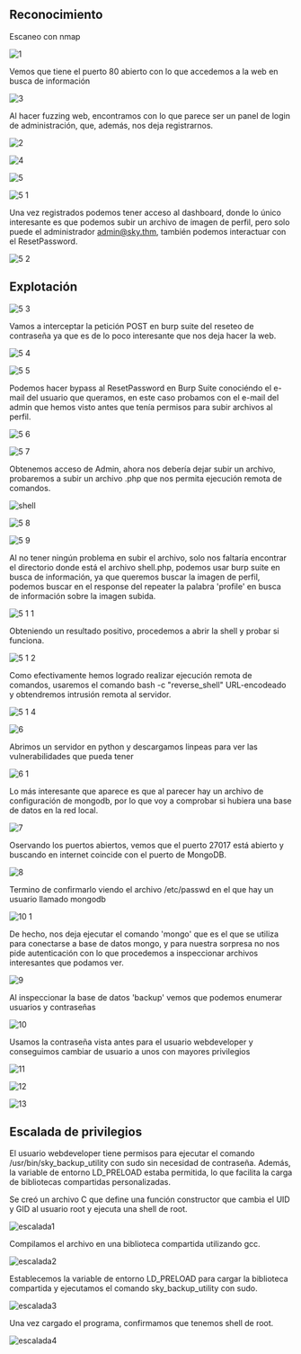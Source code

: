 ## Reconocimiento

Escaneo con nmap

![1](https://github.com/user-attachments/assets/368034f7-3d99-4359-8fc0-561b7133a567)



Vemos que tiene el puerto 80 abierto con lo que accedemos a la web en busca de información

![3](https://github.com/user-attachments/assets/68870778-bfe0-42c5-a1db-e1de1b4d2ec6)


Al hacer fuzzing web, encontramos con lo que parece ser un panel de login de administración, que, además, nos deja registrarnos.

![2](https://github.com/user-attachments/assets/450072ee-ad4b-4b2b-a144-7ba1d8e35dfb)





![4](https://github.com/user-attachments/assets/29baa32d-92df-4828-9889-243aa00b3742)


![5](https://github.com/user-attachments/assets/c63bf677-cda2-41f4-95ad-9024a2158481)


![5 1](https://github.com/user-attachments/assets/7c4e2982-16c2-429a-856e-8bedff577682)



Una vez registrados podemos tener acceso al dashboard, donde lo único interesante es que podemos subir un archivo de imagen de perfil, pero solo puede el administrador admin@sky.thm, también podemos interactuar con el ResetPassword.

![5 2](https://github.com/user-attachments/assets/ecd9ac3d-be5d-49c0-9a7b-91c2c3fac94c)



## Explotación



![5 3](https://github.com/user-attachments/assets/04d7aa22-a18d-4da3-9ad3-4e8572b95b94)



Vamos a interceptar la petición POST en burp suite del reseteo de contraseña ya que es de lo poco interesante que nos deja hacer la web.

![5 4](https://github.com/user-attachments/assets/7aa123fd-b1ef-4bc4-9a34-d567b25f0822)


![5 5](https://github.com/user-attachments/assets/22f305d5-dd33-45da-a536-d081ffd17848)

Podemos hacer bypass al ResetPassword en Burp Suite conociéndo el e-mail del usuario que queramos, en este caso probamos con el e-mail del admin que hemos visto antes que tenía permisos para subir archivos al perfil.

![5 6](https://github.com/user-attachments/assets/1dca98d7-38b6-4fa1-aae4-da02b8e49349)


![5 7](https://github.com/user-attachments/assets/7c8dc456-db18-4370-865c-7e635b22fb5d)



Obtenemos acceso de Admin, ahora nos debería dejar subir un archivo, probaremos a subir un archivo .php que nos permita ejecución remota de comandos.

![shell](https://github.com/user-attachments/assets/c53e2582-dc12-414e-8ef1-694c0733f103)


![5 8](https://github.com/user-attachments/assets/142fd00b-7890-408c-910b-7f555a243b26)


![5 9](https://github.com/user-attachments/assets/b43b1a1c-5f50-4771-9e0d-d11f4477e8b5)



Al no tener ningún problema en subir el archivo, solo nos faltaría encontrar el directorio donde está el archivo shell.php, podemos usar burp suite en busca de información, ya que queremos buscar la imagen de perfil, podemos buscar en el response del repeater la palabra 'profile' en busca de información sobre la imagen subida.

![5 1 1](https://github.com/user-attachments/assets/2b0c47c4-de0d-4f78-a4f1-0924fe667098)



Obteniendo un resultado positivo, procedemos a abrir la shell y probar si funciona.

![5 1 2](https://github.com/user-attachments/assets/ad891c30-fd2b-4d39-a374-1773ad0debdf)


Como efectivamente hemos logrado realizar ejecución remota de comandos, usaremos el comando bash -c "reverse_shell" URL-encodeado y obtendremos intrusión remota al servidor.


![5 1 4](https://github.com/user-attachments/assets/0be93aac-c0bb-4d5e-8f3e-6b691376c2c7)


![6](https://github.com/user-attachments/assets/4f7692c6-be51-42e5-b5cb-43d77854771e)


Abrimos un servidor en python y descargamos linpeas para ver las vulnerabilidades que pueda tener


![6 1](https://github.com/user-attachments/assets/18f483d0-a156-48cb-b1d8-fc9a84763383)



Lo más interesante que aparece es que al parecer hay un archivo de configuración de mongodb, por lo que voy a comprobar si hubiera una base de datos en la red local.


![7](https://github.com/user-attachments/assets/e76acc8a-9fa4-4b81-a104-5737072ddec9)



Oservando los puertos abiertos, vemos que el puerto 27017 está abierto y buscando en internet coincide con el puerto de MongoDB.

![8](https://github.com/user-attachments/assets/afc32c99-6df8-4305-ac5f-91473846b9a5)



Termino de confirmarlo viendo el archivo /etc/passwd en el que hay un usuario llamado mongodb

![10 1](https://github.com/user-attachments/assets/70b3e21f-ed0a-4228-b57d-63dd8921366f)



De hecho, nos deja ejecutar el comando 'mongo' que es el que se utiliza para conectarse a base de datos mongo, y para nuestra sorpresa no nos pide autenticación con lo que procedemos a inspeccionar archivos interesantes que podamos ver.

![9](https://github.com/user-attachments/assets/997140d4-4ccc-4708-9de4-274afccaaa41)

Al inspeccionar la base de datos 'backup' vemos que podemos enumerar usuarios y contraseñas

![10](https://github.com/user-attachments/assets/0b57baf0-9a46-48ed-91a3-16b66c8a3604)


Usamos la contraseña vista antes para el usuario webdeveloper y conseguimos cambiar de usuario a unos con mayores privilegios


![11](https://github.com/user-attachments/assets/9ec100f0-d259-4c8d-b60c-2bf7cc686c0e)


![12](https://github.com/user-attachments/assets/78769a5a-27af-4ffd-ab99-adeab41e108e)


![13](https://github.com/user-attachments/assets/41501eb1-efd2-4b32-94d4-148bd9132366)

## Escalada de privilegios

El usuario webdeveloper tiene permisos para ejecutar el comando /usr/bin/sky_backup_utility con sudo sin necesidad de contraseña. Además, la variable de entorno LD_PRELOAD estaba permitida, lo que facilita la carga de bibliotecas compartidas personalizadas.

Se creó un archivo C que define una función constructor que cambia el UID y GID al usuario root y ejecuta una shell de root.

![escalada1](https://github.com/user-attachments/assets/132f8d75-7c6c-4197-8621-1b4674151a8f)

Compilamos el archivo en una biblioteca compartida utilizando gcc.

![escalada2](https://github.com/user-attachments/assets/486e01e3-d3d8-462e-88f3-e68a73e15f37)

Establecemos la variable de entorno LD_PRELOAD para cargar la biblioteca compartida y ejecutamos el comando sky_backup_utility con sudo.

![escalada3](https://github.com/user-attachments/assets/523bc922-0fbe-4808-bbd2-ade5278afe67)

Una vez cargado el programa, confirmamos que tenemos shell de root.

![escalada4](https://github.com/user-attachments/assets/71b46e97-84f2-4da1-94af-04ef3ba324de)


